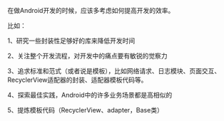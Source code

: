 在做Android开发的时候，应该多考虑如何提高开发的效率。

比如：

1、研究一些封装性足够好的库来降低开发时间

2、关注整个开发流程，对开发中的痛点要有敏锐的觉察力

3、追求标准和范式（或者说是模板），比如网络请求、日志模块、页面交互、RecyclerView适配器的封装、适配器模板代码等。

4、探索最佳实践，Android中的许多业务场景都是高相似的

5、提炼模板代码（RecyclerView、adapter，Base类）